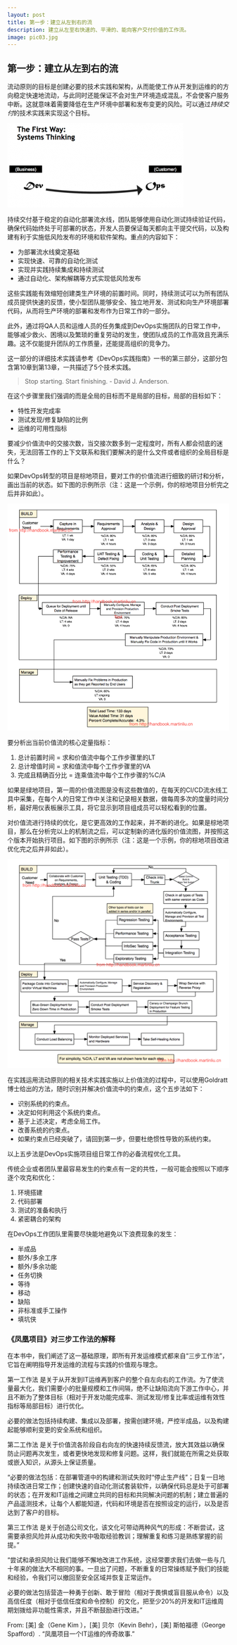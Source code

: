 ```yaml
---
layout: post
title: 第一步：建立从左到右的流
description: 建立从左至右快速的、平滑的、能向客户交付价值的工作流。
image: pic03.jpg
---
```

## 第一步：建立从左到右的流

流动原则的目标是创建必要的技术实践和架构，从而能使工作从开发到运维的的方向稳定快速地流动，与此同时还能保证不会对生产环境造成混乱，不会使客户服务中断。这就意味着需要降低在生产环境中部署和发布变更的风险。可以通过*持续交付*的技术实践来实现这个目标。

![The first way flow](/assets/images/first_way.png)

持续交付基于稳定的自动化部署流水线，团队能够使用自动化测试持续验证代码，确保代码始终处于可部署的状态，开发人员要保证每天都向主干提交代码，以及构建有利于实施低风险发布的环境和软件架构。重点的内容如下：

* 为部署流水线奠定基础
* 实现快速、可靠的自动化测试
* 实现并实践持续集成和持续测试
* 通过自动化、架构解耦等方式实现低风险发布

这些实践能有效缩短创建类生产环境的前置时间。同时，持续测试可以为所有团队成员提供快速的反馈，使小型团队能够安全、独立地开发、测试和向生产环境部署代码，从而将生产环境的部署和发布作为日常工作的一部分。

此外，通过将QA人员和运维人员的任务集成到DevOps实施团队的日常工作中，能够减少救火、困境以及繁琐的重复劳动的发生，使团队成员的工作高效且充满乐趣。这不仅能提升团队的工作质量，还能提高组织的竞争力。

这一部分的详细技术实践请参考《DevOps实践指南》一书的第三部分，这部分包含第10章到第13章，一共描述了5个技术实践。

> Stop starting. Start finishing. - David J. Anderson.

在这个步骤里我们强调的而是全局的目标而不是局部的目标，局部的目标如下：

* 特性开发完成率
* 测试发现/修复缺陷的比例
* 运维的可用性指标

要减少价值流中的交接次数，当交接次数多到一定程度时，所有人都会彻底的迷失，无法回答工作的上下文联系和我们要解决的是什么文件或者组织的全局目标是什么？

如果DevOps转型的项目是棕地项目，要对工作的价值流进行细致的研讨和分析，画出当前的状态。如下图的示例所示（注：这是一个示例，你的棕地项目分析完之后并非如此）。

![VSM as is](/imgs/VSM-As-Is.jpg)


要分析出当前价值流的核心定量指标：

1. 总计前置时间 = 求和价值流中每个工作步骤里的LT
2. 总计增值时间 = 求和值流中每个工作步骤里的VA
3. 完成且精确百分比 = 连乘值流中每个工作步骤的%C/A

如果是绿地项目，第一周的价值流图是没有这些数值的，在每天的CI/CD流水线工具中采集，在每个人的日常工作中关注和记录相关数据，做每周多次的度量时间分析，最好用仪表板展示工具，将它显示到项目组成员可以轻松看到的位置。

对价值流进行持续的优化，是它更高效的工作起来，并不断的进化。如果是棕地项目，那么在分析完以上的机制流之后，可以定制新的进化版的价值流图，并按照这个版本开始执行项目。如下图的示例所示（注：这是一个示例，你的棕地项目改进优化完之后并非如此）。

![VSM as is](/imgs/VSM-To-Be.jpg)

在实践运用流动原则的相关技术实践实施以上价值流的过程中，可以使用Goldratt博士给出的方法，随时识别并解决价值流中的约束点，这个五步法如下：

* 识别系统的约束点。
* 决定如何利用这个系统约束点。
* 基于上述决定，考虑全局工作。
* 改善系统的约束点。
* 如果约束点已经突破了，请回到第一步，但要杜绝惯性导致的系统约束。

以上五步法是DevOps实施项目组日常工作的必备流程优化工具。

传统企业或者团队里最容易发生的约束点有一定的共性，一般可能会按照以下顺序逐个攻克和优化：

1. 环境搭建
2. 代码部署
3. 测试的准备和执行
4. 紧密耦合的架构

在DevOps工作团队里需要尽快能地避免以下浪费现象的发生：

* 半成品
* 额外/多余工序
* 额外/多余功能
* 任务切换
* 等待
* 移动
* 缺陷
* 非标准或手工操作
* 填坑侠


### 《凤凰项目》对三步工作法的解释


在本书中，我们阐述了这一基础原理，即所有开发运维模式都来自“三步工作法”，它旨在阐明指导开发运维的流程与实践的价值观与理念。

第一工作法 是关于从开发到IT运维再到客户的整个自左向右的工作流。为了使流量最大化，我们需要小的批量规模和工作间隔，绝不让缺陷流向下游工作中心，并且不断为了整体目标（相对于开发功能完成率、测试发现/修复比率或运维有效性指标等局部目标）进行优化。

必要的做法包括持续构建、集成以及部署，按需创建环境，严控半成品，以及构建起能够顺利变更的安全系统和组织。

第二工作法 是关于价值流各阶段自右向左的快速持续反馈流，放大其效益以确保防止问题再次发生，或者更快地发现和修复问题。这样，我们就能在所需之处获取或嵌入知识，从源头上保证质量。

“必要的做法包括：在部署管道中的构建和测试失败时“停止生产线”；日复一日地持续改进日常工作；创建快速的自动化测试套装软件，以确保代码总是处于可部署的状态；在开发和IT运维之间建立共同的目标和共同解决问题的机制；建立普遍的产品遥测技术，让每个人都能知道，代码和环境是否在按照设定的运行，以及是否达到了客户的目标。

第三工作法 是关于创造公司文化，该文化可带动两种风气的形成：不断尝试，这需要承担风险并从成功和失败中吸取经验教训；理解重复和练习是熟练掌握的前提。”

“尝试和承担风险让我们能够不懈地改进工作系统，这经常要求我们去做一些与几十年来的做法大不相同的事。一旦出了问题，不断重复的日常操练赋予我们的技能和经验，令我们可以撤回至安全区域并恢复正常运作。

必要的做法包括营造一种勇于创新、敢于冒险（相对于畏惧或盲目服从命令）以及高信任度（相对于低信任度和命令控制）的文化，把至少20%的开发和IT运维周期划拨给非功能性需求，并且不断鼓励进行改进。”

 From: [美] 金（Gene Kim ），[美] 贝尔（Kevin Behr），[美] 斯帕福德（George Spafford）. “凤凰项目一个IT运维的传奇故事.” 

